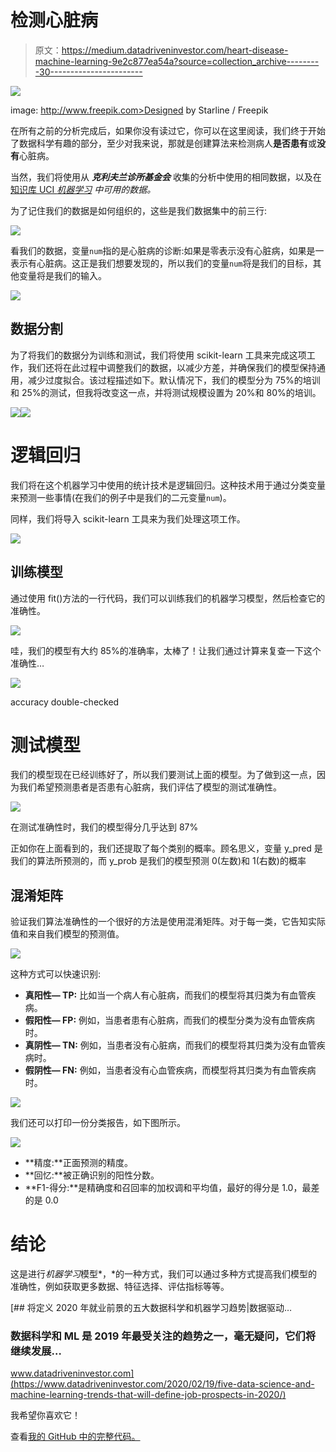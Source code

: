# 检测心脏病

> 原文：<https://medium.datadriveninvestor.com/heart-disease-machine-learning-9e2c877ea54a?source=collection_archive---------30----------------------->

![](img/88e2071e6c17f984fa0364e30483da7c.png)

image: http://www.freepik.com>Designed by Starline / Freepik

在所有之前的分析完成后，如果你没有读过它，你可以在这里阅读，我们终于开始了数据科学有趣的部分，至少对我来说，那就是创建算法来检测病人**是否患有**或**没有**心脏病。

当然，我们将使用从 ***克利夫兰诊所基金会*** 收集的分析中使用的相同数据，以及在[知识库 UCI *机器学习*](https://archive.ics.uci.edu/ml/datasets/heart+Disease) *中可用的数据。*

为了记住我们的数据是如何组织的，这些是我们数据集中的前三行:

![](img/4db2e42664668fef949c772524a5e59e.png)

看我们的数据，变量`num`指的是心脏病的诊断:如果是零表示没有心脏病，如果是一表示有心脏病。这正是我们想要发现的，所以我们的变量`num`将是我们的目标，其他变量将是我们的输入。

![](img/9cf4e5c74cad501952b6fbb0cb7a701a.png)

## 数据分割

为了将我们的数据分为训练和测试，我们将使用 scikit-learn 工具来完成这项工作，我们还将在此过程中调整我们的数据，以减少方差，并确保我们的模型保持通用，减少过度拟合。该过程描述如下。默认情况下，我们的模型分为 75%的培训和 25%的测试，但我将改变这一点，并将测试规模设置为 20%和 80%的培训。

![](img/3c1f949ba92901f6c21e3d48b00b8e60.png)![](img/32cc81cd7cc4d45d3a03b2420ca0af7a.png)

# 逻辑回归

我们将在这个机器学习中使用的统计技术是逻辑回归。这种技术用于通过分类变量来预测一些事情(在我们的例子中是我们的二元变量`num`)。

同样，我们将导入 scikit-learn 工具来为我们处理这项工作。

![](img/553537c6ae43a8983c030de237b8690a.png)

## 训练模型

通过使用 fit()方法的一行代码，我们可以训练我们的机器学习模型，然后检查它的准确性。

![](img/59fec11b60cbf2937e6df925c3787486.png)

哇，我们的模型有大约 85%的准确率，太棒了！让我们通过计算来复查一下这个准确性…

![](img/3e67e90d24f2fb9f168fcce2dd859969.png)

accuracy double-checked

# 测试模型

我们的模型现在已经训练好了，所以我们要测试上面的模型。为了做到这一点，因为我们希望预测患者是否患有心脏病，我们评估了模型的测试准确性。

![](img/c8230e2b7fa2ca290ddca0f5eb694b53.png)

在测试准确性时，我们的模型得分几乎达到 87%

正如你在上面看到的，我们还提取了每个类别的概率。顾名思义，变量 y_pred 是我们的算法所预测的，而 y_prob 是我们的模型预测 0(左数)和 1(右数)的概率

## 混淆矩阵

验证我们算法准确性的一个很好的方法是使用混淆矩阵。对于每一类，它告知实际值和来自我们模型的预测值。

![](img/3ea038f7d97a13ad3548aa9b5ecdaddc.png)

这种方式可以快速识别:

*   **真阳性— TP:** 比如当一个病人有心脏病，而我们的模型将其归类为有血管疾病。
*   **假阳性— FP:** 例如，当患者患有心脏病，而我们的模型分类为没有血管疾病时。
*   **真阴性— TN:** 例如，当患者没有心脏病，而我们的模型将其归类为没有血管疾病时。
*   **假阴性— FN:** 例如，当患者没有心血管疾病，而模型将其归类为有血管疾病时。

![](img/093f20a41eee6596ab9cdf113639f36e.png)

我们还可以打印一份分类报告，如下图所示。

![](img/12227f5ab887a087587afa101832c039.png)

*   **精度:**正面预测的精度。
*   **回忆:**被正确识别的阳性分数。
*   **F1-得分:**是精确度和召回率的加权调和平均值，最好的得分是 1.0，最差的是 0.0

# 结论

这是进行*机器学习*模型*，*的一种方式，我们可以通过多种方式提高我们模型的准确性，例如获取更多数据、特征选择、评估指标等等。

[](https://www.datadriveninvestor.com/2020/02/19/five-data-science-and-machine-learning-trends-that-will-define-job-prospects-in-2020/) [## 将定义 2020 年就业前景的五大数据科学和机器学习趋势|数据驱动…

### 数据科学和 ML 是 2019 年最受关注的趋势之一，毫无疑问，它们将继续发展…

www.datadriveninvestor.com](https://www.datadriveninvestor.com/2020/02/19/five-data-science-and-machine-learning-trends-that-will-define-job-prospects-in-2020/) 

我希望你喜欢它！

查看[我的 GitHub 中的完整代码。](https://bit.ly/39hVEMp)